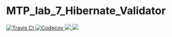 # MTP_lab_7_Hibernate_Validator

<a href="https://travis-ci.org/anntsit/MTP_lab_7_Hibernate_Validator">
	<img src="https://travis-ci.org/anntsit/MTP_lab_7_Hibernate_Validator.svg?branch=master"  title="Travis CI">
</a>

<a href="https://codecov.io/gh/anntsit/MTP_lab_7_Hibernate_Validator">
  <img src="https://codecov.io/gh/anntsit/MTP_lab_7_Hibernate_Validator/branch/master/graph/badge.svg" title="Codecov" />
</a>

<a href="https://www.codacy.com/app/anntsit/MTP_lab_7_Hibernate_Validator?utm_source=github.com&utm_medium=referral&utm_content=anntsit/MTP_lab_7_Hibernate_Validator&utm_campaign=Badge_Grade"  title="Codacy">
	<img src="https://api.codacy.com/project/badge/Grade/1f2476ecdef24ae89679e52e0082f6b2">
</a>

<a href="https://www.codacy.com/app/anntsit/MTP_lab_7_Hibernate_Validator?utm_source=github.com&utm_medium=referral&utm_content=anntsit/MTP_lab_7_Hibernate_Validator&utm_campaign=Badge_Coverage" title="Coverage">
	<img src="https://api.codacy.com/project/badge/Coverage/1f2476ecdef24ae89679e52e0082f6b2">
</a>